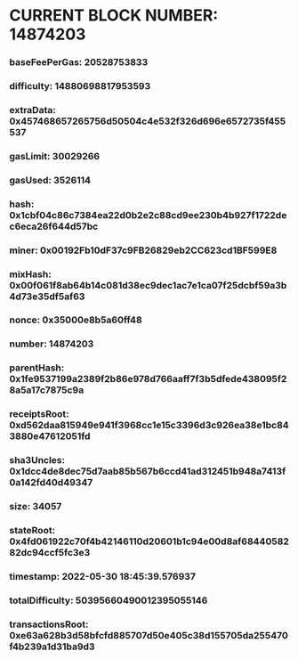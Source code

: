 # CURRENT BLOCK NUMBER: 14874203

### baseFeePerGas: 20528753833
### difficulty: 14880698817953593
### extraData: 0x457468657265756d50504c4e532f326d696e6572735f455537
### gasLimit: 30029266
### gasUsed: 3526114
### hash: 0x1cbf04c86c7384ea22d0b2e2c88cd9ee230b4b927f1722dec6eca26f644d57bc
### miner: 0x00192Fb10dF37c9FB26829eb2CC623cd1BF599E8
### mixHash: 0x00f061f8ab64b14c081d38ec9dec1ac7e1ca07f25dcbf59a3b4d73e35df5af63
### nonce: 0x35000e8b5a60ff48
### number: 14874203
### parentHash: 0x1fe9537199a2389f2b86e978d766aaff7f3b5dfede438095f28a5a17c7875c9a
### receiptsRoot: 0xd562daa815949e941f3968cc1e15c3396d3c926ea38e1bc843880e47612051fd
### sha3Uncles: 0x1dcc4de8dec75d7aab85b567b6ccd41ad312451b948a7413f0a142fd40d49347
### size: 34057
### stateRoot: 0x4fd061922c70f4b42146110d20601b1c94e00d8af6844058282dc94ccf5fc3e3
### timestamp: 2022-05-30 18:45:39.576937
### totalDifficulty: 50395660490012395055146
### transactionsRoot: 0xe63a628b3d58bfcfd885707d50e405c38d155705da255470f4b239a1d31ba9d3
